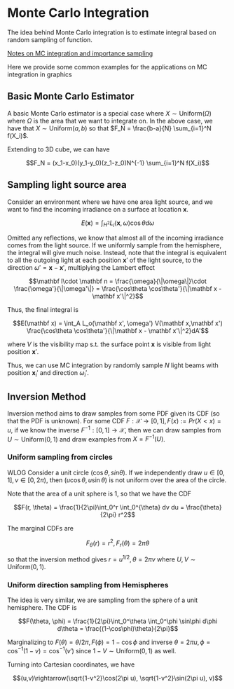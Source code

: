 # Monte Carlo Integration

The idea behind Monte Carlo integration is to estimate integral based on random sampling of function. 

[Notes on MC integration and importance sampling](../csc412/sampling.md)

Here we provide some common examples for the applications on MC integration in graphics

## Basic Monte Carlo Estimator 

A basic Monte Carlo estimator is a special case where $X\sim \text{Uniform}(\Omega)$ where $\Omega$ is the area that we want to integrate on. In the above case, we have that $X\sim \text{Uniform}(a, b)$ so that $F_N = \frac{b-a}{N} \sum_{i=1}^N f(X_i)$.

Extending to 3D cube, we can have 

$$F_N = (x_1-x_0)(y_1-y_0)(z_1-z_0)N^{-1} \sum_{i=1}^N f(X_i)$$

## Sampling light source area

Consider an environment where we have one area light source, and we want to find the incoming irradiance on a surface at location $\mathbf x$. 

$$E(\mathbf x) = \int_{H^2} L_i(\mathbf x, \omega) \cos\theta d\omega$$

Omitted any reflections, we know that almost all of the incoming irradiance comes from the light source. If we uniformly sample from the hemisphere, the integral will give much noise. Instead, note that the integral is equivalent to all the outgoing light at each position $\mathbf x'$ of the light source, to the direction $\omega' = \mathbf x - \mathbf x'$, multiplying the Lambert effect 

$$\mathbf l\cdot \mathbf n = \frac{\omega}{\|\omega\|}\cdot \frac{\omega'}{\|\omega'\|} = \frac{\cos\theta \cos\theta'}{\|\mathbf x - \mathbf x'\|^2}$$

Thus, the final integral is 

$$E(\mathbf x) = \int_A L_o(\mathbf x', \omega') V(\mathbf x,\mathbf x') \frac{\cos\theta \cos\theta'}{\|\mathbf x - \mathbf x'\|^2}dA'$$

where $V$ is the visibility map s.t. the surface point $\mathbf x$ is visible from light position $\mathbf x'$. 

Thus, we can use MC integration by randomly sample $N$ light beams with position $\mathbf x_i'$ and direction $\omega_i'$. 

## Inversion Method

Inversion method aims to draw samples from some PDF given its CDF (so that the PDF is unknown). For some CDF $F:\mathcal X\rightarrow [0, 1], F(x) := Pr(X < x) = u$, if we know the inverse $F^{-1}: [0, 1]\rightarrow \mathcal X$, then we can draw samples from $U\sim \text{Uniform}(0, 1)$ and draw examples from $X = F^{-1}(U)$. 

### Uniform sampling from circles

WLOG Consider a unit circle $(\cos\theta, sin\theta)$. If we independently draw $u \in [0, 1], v\in[0,2\pi)$, then $(u\cos\theta, u\sin\theta)$ is not uniform over the area of the circle. 

Note that the area of a unit sphere is 1, so that we have the CDF

$$F(r, \theta) = \frac{1}{2\pi}\int_0^r \int_0^{\theta} dv du = \frac{\theta}{2\pi} r^2$$

The marginal CDFs are 

$$F_\theta(r) = r^2, F_r(\theta) = 2\pi\theta$$

so that the inversion method gives $r = u^{1/2}, \theta = 2\pi v$ where $U,V\sim \text{Uniform}(0, 1)$.

### Uniform direction sampling from Hemispheres 
The idea is very similar, we are sampling from the sphere of a unit hemisphere. The CDF is 

$$F(\theta, \phi) = \frac{1}{2\pi}\int_0^\theta \int_0^\phi \sin\phi d\phi d\theta = \frac{(1-\cos\phi)\theta}{2\pi}$$

Marginalizing to $F(\theta) = \theta/ 2\pi, F(\phi) = 1 - \cos\phi$ and inverse $\theta = 2\pi u, \phi = \cos^{-1}(1-v) = \cos^{-1}(v')$ since $1-V \sim \text{Uniform}(0,1)$ as well.

Turning into Cartesian coordinates, we have 

$$(u,v)\rightarrow(\sqrt{1-v^2}\cos(2\pi u), \sqrt{1-v^2}\sin(2\pi u), v)$$